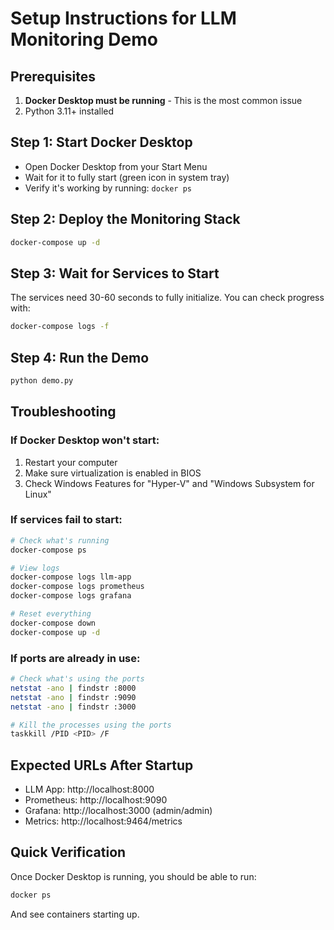 # Setup Instructions for LLM Monitoring Demo

## Prerequisites
1. **Docker Desktop must be running** - This is the most common issue
2. Python 3.11+ installed

## Step 1: Start Docker Desktop
- Open Docker Desktop from your Start Menu
- Wait for it to fully start (green icon in system tray)
- Verify it's working by running: `docker ps`

## Step 2: Deploy the Monitoring Stack
```bash
docker-compose up -d
```

## Step 3: Wait for Services to Start
The services need 30-60 seconds to fully initialize. You can check progress with:
```bash
docker-compose logs -f
```

## Step 4: Run the Demo
```bash
python demo.py
```

## Troubleshooting

### If Docker Desktop won't start:
1. Restart your computer
2. Make sure virtualization is enabled in BIOS
3. Check Windows Features for "Hyper-V" and "Windows Subsystem for Linux"

### If services fail to start:
```bash
# Check what's running
docker-compose ps

# View logs
docker-compose logs llm-app
docker-compose logs prometheus
docker-compose logs grafana

# Reset everything
docker-compose down
docker-compose up -d
```

### If ports are already in use:
```bash
# Check what's using the ports
netstat -ano | findstr :8000
netstat -ano | findstr :9090
netstat -ano | findstr :3000

# Kill the processes using the ports
taskkill /PID <PID> /F
```

## Expected URLs After Startup
- LLM App: http://localhost:8000
- Prometheus: http://localhost:9090
- Grafana: http://localhost:3000 (admin/admin)
- Metrics: http://localhost:9464/metrics

## Quick Verification
Once Docker Desktop is running, you should be able to run:
```bash
docker ps
```
And see containers starting up.
